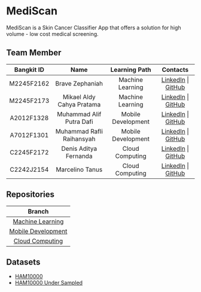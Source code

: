 
# MediScan 

MediScan is a Skin Cancer Classifier App that offers a solution for high volume - low cost medical screening.

## Team Member

| Bangkit ID |            Name           |    Learning Path      |   Contacts   |
| :---------: | :------------------------: | :-----------------: | :-------: |
| M2245F2162 |       Brave Zephaniah     |  Machine Learning     | [LinkedIn](https://linkedin.com/in/bravez) &#124; [GitHub](https://github.com/bravezephaniah) |
| M2245F2173 | Mikael Aldy Cahya Pratama |  Machine Learning     | [LinkedIn](https://linkedin.com/in/mikaelaldy) &#124; [GitHub](https://github.com/mikaelaldy) |
| A2012F1328 |  Muhammad Alif Putra Dafi | Mobile Development    | [LinkedIn](https://linkedin.com/in/muhammad-alif-putra-dafi) &#124; [GitHub](https://github.com/AlifPD) |
| A7012F1301 | Muhammad Rafli Raihansyah | Mobile Development    | [LinkedIn](https://linkedin.com/in/muhammad-rafli-raihansyah-403b5b222) &#124; [GitHub](https://github.com/Raihansyah-ai) |
| C2245F2172 |   Denis Aditya Fernanda   |  Cloud Computing      | [LinkedIn](https://linkedin.com/in/denisadfer) &#124; [GitHub](https://github.com/denisadfer) |
| C2242J2154 |       Marcelino Tanus     |  Cloud Computing      | [LinkedIn](https://linkedin.com/in/marcelino-tanus-1219b521a) &#124; [GitHub](https://github.com/MarcelinoTanus) |

## Repositories

| Branch |
| :------: |
| [Machine Learning](https://github.com/bravezephaniah/MediScan_Bangkit2022Capstone/tree/ml-dev) |
| [Mobile Development](https://github.com/bravezephaniah/MediScan_Bangkit2022Capstone/tree/md-dev) |
| [Cloud Computing](https://github.com/bravezephaniah/MediScan_Bangkit2022Capstone/tree/cc-dev) |

## Datasets
- [HAM10000](https://www.kaggle.com/datasets/surajghuwalewala/ham1000-segmentation-and-classification)
- [HAM10000 Under Sampled](https://drive.google.com/drive/folders/1ixitEkMm4XfnoYuD85-v52ngMxCv7G2y)
